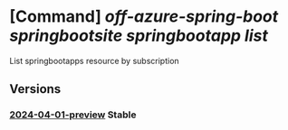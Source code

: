 # [Command] _off-azure-spring-boot springbootsite springbootapp list_

List springbootapps resource by subscription

## Versions

### [2024-04-01-preview](/Resources/mgmt-plane/L3N1YnNjcmlwdGlvbnMve30vcHJvdmlkZXJzL21pY3Jvc29mdC5vZmZhenVyZXNwcmluZ2Jvb3Qvc3ByaW5nYm9vdHNpdGVzL3t9L3NwcmluZ2Jvb3RhcHBz/2024-04-01-preview.xml) **Stable**

<!-- mgmt-plane /subscriptions/{}/providers/microsoft.offazurespringboot/springbootsites/{}/springbootapps 2024-04-01-preview -->
<!-- mgmt-plane /subscriptions/{}/resourcegroups/{}/providers/microsoft.offazurespringboot/springbootsites/{}/springbootapps 2024-04-01-preview -->
